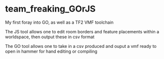 # team_freaking_GOrJS
My first foray into GO, as well as a TF2 VMF toolchain

The JS tool allows one to edit room borders and feature placements within a worldspace, then output these in csv format

The GO tool allows one to take in a csv produced and ouput a vmf ready to open in hammer for hand editing or compiling

